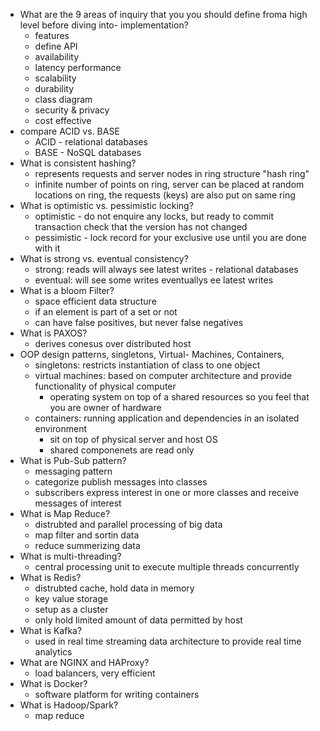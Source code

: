 - What are the 9 areas of inquiry that you you should define froma high level before diving into- implementation?
  - features 
  - define API
  - availability 
  - latency performance 
  - scalability
  - durability 
  - class diagram 
  - security & privacy 
  - cost effective 
- compare ACID vs. BASE
  - ACID - relational databases 
  - BASE - NoSQL databases 
- What is consistent hashing?
  -  represents requests and server nodes in ring structure "hash ring"
  - infinite number of points on ring, server can be placed at random locations on ring, the requests (keys) are also put on same ring 
- What is optimistic vs. pessimistic locking?
  - optimistic - do not enquire any locks, but ready to commit transaction check that the version has not changed 
  - pessimistic - lock record for your exclusive use until you are done with it  
- What is strong vs. eventual consistency?
  - strong: reads will always see latest writes - relational databases 
  - eventual: will see some writes eventuallys ee latest writes 
- What is a bloom Filter?
  - space efficient data structure 
  - if an element is part of a set or not
  - can have false positives, but never false negatives
- What is PAXOS?
  - derives conesus over distributed host
- OOP design patterns, singletons, Virtual- Machines, Containers,
  - singletons: restricts instantiation of class to one object
  - virtual machines: based on computer architecture and provide functionality of physical computer 
    - operating system on top of a shared resources so you feel that you are owner of hardware
  - containers: running application and dependencies in an isolated environment 
    - sit on top of physical server and host OS
    - shared componenets are read only
- What is Pub-Sub pattern?
  - messaging pattern 
  - categorize publish messages into classes
  - subscribers express interest in one or more classes and receive messages of interest
- What is Map Reduce?
  - distrubted and parallel processing of big data
  - map filter and sortin data
  - reduce summerizing data 
- What is multi-threading?
  - central processing unit to execute multiple threads concurrently
- What is Redis?
  - distrubted cache, hold data in memory 
  - key value storage
  - setup as a cluster 
  - only hold limited amount of data permitted by host
- What is Kafka?
  - used in real time streaming data architecture to provide real time analytics 
- What are NGINX and HAProxy?
  - load balancers, very efficient
- What is Docker?
  - software platform for writing containers  
- What is Hadoop/Spark?
  - map reduce 

